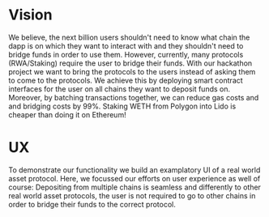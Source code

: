 # Vision

We believe, the next billion users shouldn't need to know what chain the dapp is on which they want to interact with and they shouldn't need to bridge funds in order to use them. However, currently, many protocols (RWA/Staking) require the user to bridge their funds. With our hackathon project we want to bring the protocols to the users instead of asking them to come to the protocols. We achieve this by deploying smart contract interfaces for the user on all chains they want to deposit funds on.
Moreover, by batching transactions together, we can reduce gas costs and and bridging costs by 99%. Staking WETH from Polygon into Lido is cheaper than doing it on Ethereum!

# UX

To demonstrate our functionality we build an examplatory UI of a real world asset protocol. Here, we focussed our efforts on user experience as well of course: Depositing from multiple chains is seamless and differently to other real world asset protocols, the user is not required to go to other chains in order to bridge their funds to the correct protocol.
